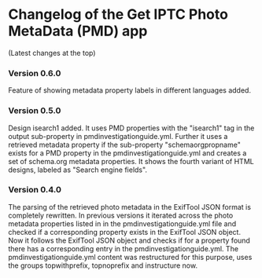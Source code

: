 # Changelog of the Get IPTC Photo MetaData (PMD) app

(Latest changes at the top)

### Version 0.6.0

Feature of showing metadata property labels in different languages added.

### Version 0.5.0

Design isearch1 added. It uses PMD properties with the "isearch1" tag in the output sub-property in  pmdinvestigationguide.yml. Further it uses a retrieved metadata property if the sub-property "schemaorgpropname" exists for a PMD property in the pmdinvestigationguide.yml and creates a set of schema.org metadata properties.
It shows the fourth variant of HTML designs, labeled as "Search engine fields". 

### Version 0.4.0

The parsing of the retrieved photo metadata in the ExifTool JSON format is completely rewritten. In previous versions it iterated across the photo metadata properties listed in in the pmdinvestigationguide.yml file and checked if a corresponding property exists in the ExifTool JSON object. Now it follows the ExifTool JSON object and checks if for a property found there has a corresponding entry in the pmdinvestigationguide.yml. The pmdinvestigationguide.yml content was restructured for this purpose, uses the groups topwithprefix, topnoprefix and instructure now.
   